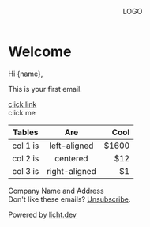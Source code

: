 <header>

LOGO

</header>

# Welcome

Hi {name},

This is your first email.

<div class="button"><a href="click me">click link</a></div>

<div class="button red">click me</div>

| Tables   |      Are      |  Cool |
| -------- | :-----------: | ----: |
| col 1 is | left-aligned  | $1600 |
| col 2 is |   centered    |   $12 |
| col 3 is | right-aligned |    $1 |

<footer>

Company Name and Address  
Don't like these emails? [Unsubscribe]().

Powered by [licht.dev](https://licht.dev/)

</footer>
